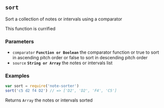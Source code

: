## `sort`

Sort a collection of notes or intervals using a comparator

This function is currified

### Parameters

* `comparator` **`Function or Boolean`** the comparator function or true to sort in ascending pitch order or false to sort in descending pitch order
* `source` **`String or Array`** the notes or intervals list


### Examples

```js
var sort = require('note-sorter')
sort('c5 d2 f4 D2') // => ['D2', 'D2', 'F4', 'C5']
```

Returns `Array` the notes or intervals sorted


